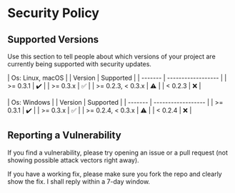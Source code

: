 # Security Policy

## Supported Versions

Use this section to tell people about which versions of your project are
currently being supported with security updates.


| Os: Linux, macOS          |
| Version | Supported          |
| ------- | ------------------ |
| >= 0.3.1   | :heavy_check_mark: |
| >= 0.3.x   | :white_check_mark: |
| >= 0.2.3, < 0.3.x   | :warning: |
| < 0.2.3   | :x: |

| Os: Windows          |
| Version | Supported          |
| ------- | ------------------ |
| >= 0.3.1   | :heavy_check_mark: |
| >= 0.3.x   | :white_check_mark: |
| >= 0.2.4, < 0.3.x   | :warning: |
| < 0.2.4   | :x: |

## Reporting a Vulnerability

If you find a vulnerability, please try opening an issue or a pull request (not showing possible attack vectors right away).

If you have a working fix, please make sure you fork the repo and clearly show the fix. I shall reply within a 7-day window.
